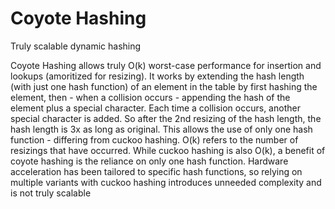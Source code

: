 # Coyote Hashing
Truly scalable dynamic hashing

Coyote Hashing allows truly O(k) worst-case performance for insertion and lookups (amoritized for resizing). It works by extending the hash length (with just one hash function) of an element in the table by first hashing the element, then - when a collision occurs - appending the hash of the element plus a special character. Each time a collision occurs, another special character is added. So after the 2nd resizing of the hash length, the hash length is 3x as long as original. This allows the use of only one hash function - differing from cuckoo hashing. O(k) refers to the number of resizings that have occurred. While cuckoo hashing is also O(k), a benefit of coyote hashing is the reliance on only one hash function. Hardware acceleration has been tailored to specific hash functions, so relying on multiple variants with cuckoo hashing introduces unneeded complexity and is not truly scalable
